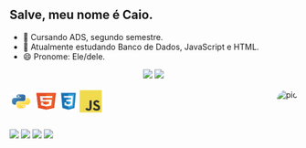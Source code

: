 ## Salve, meu nome é Caio. 
- 🤖 Cursando ADS, segundo semestre.
- 🌱 Atualmente estudando Banco de Dados, JavaScript e HTML.
- 😄 Pronome: Ele/dele.
<div align="center">
  <img width="48%" src="https://github-readme-stats.vercel.app/api?username=Caosezar&show_icons=true&theme=dark&include_all_commits=true&count_private=true"/>
  <img width="48%" src="https://github-readme-stats.vercel.app/api/top-langs/?username=Caosezar&layout=compact&langs_count=7&theme=dark"/>
</div>
</div>
<div style="display: inline_block"><br>
  <img align="center" alt="Python" height="30" width="40" src="https://raw.githubusercontent.com/devicons/devicon/master/icons/python/python-original.svg">
  <img align="center" alt="Html" height="30" width="40" src="https://github.com/devicons/devicon/blob/master/icons/html5/html5-original.svg">
  <img align="center" alt="CSS" height="30" widht="40" src="https://github.com/devicons/devicon/blob/master/icons/css3/css3-original.svg">
  <img align="center" alt="JavaScript" height"30" width="40" src="https://github.com/devicons/devicon/blob/master/icons/javascript/javascript-original.svg">
  <img align="right" alt="pic" height="150" style="border-radius:50px;" src="https://static-cdn.jtvnw.net/jtv_user_pictures/77861d9d-0c02-47d7-b466-6a70fbc1da9e-profile_image-300x300.png">
</div>


##
<div>
  <a href="https://www.youtube.com/channel/UCEacGLSwPrYT8qfqy7cLIaA"><img src="https://img.shields.io/badge/YouTube-FF0000?style=for-the-badge&logo=youtube&logoColor=white" target="_blank"></a>
  <a href="https://www.instagram.com/caiolimagc/" target="_blank"><img src="https://img.shields.io/badge/-Instagram-%23E4405F?style=for-the-badge&logo=instagram&logoColor=white" target="_blank"></a>
 	<a href="https://www.twitch.tv/qua1o" target="_blank"><img src="https://img.shields.io/badge/Twitch-9146FF?style=for-the-badge&logo=twitch&logoColor=white" target="_blank"></a>
  <a href = "mailto:caioikilito@gmail.com"><img src="https://img.shields.io/badge/-Gmail-%23333?style=for-the-badge&logo=gmail&logoColor=white" target="_blank"></a>
 </div>
